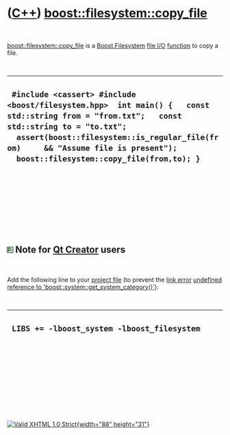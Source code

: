 



 

 

 

 

 

([C++](Cpp.htm)) [boost::filesystem::copy\_file](CppCopy_file.htm)
==================================================================

 

[boost::filesystem::copy\_file](CppCopy_file.htm) is a
[Boost.Filesystem](CppFilesystem.htm) [file I/O](CppFileIo.htm)
[function](CppFunction.htm) to copy a file.

 

  ------------------------------------------------------------------------------------------------------------------------------------------------------------------------------------------------------------------------------------------------------------------------------
  ` #include <cassert> #include <boost/filesystem.hpp>  int main() {   const std::string from = "from.txt";   const std::string to = "to.txt";   assert(boost::filesystem::is_regular_file(from)     && "Assume file is present");   boost::filesystem::copy_file(from,to); }`
  ------------------------------------------------------------------------------------------------------------------------------------------------------------------------------------------------------------------------------------------------------------------------------

 

 

 

 

 

![Qt Creator](PicQtCreator.png) Note for [Qt Creator](CppQtCreator.htm) users
-----------------------------------------------------------------------------

 

Add the following line to your [project file](CppQtProjectFile.htm) (to
prevent the [link error](CppLinkError.htm) [undefined reference to
'boost::system::get\_system\_category()'](CppLinkErrorUndefinedReferenceToBoostSystemGet_system_category.htm)):

 

  ----------------------------------------------
  ` LIBS += -lboost_system -lboost_filesystem`
  ----------------------------------------------

 

 

 

 

 





 

[![Valid XHTML 1.0 Strict](valid-xhtml10.png){width="88"
height="31"}](http://validator.w3.org/check?uri=referer)
